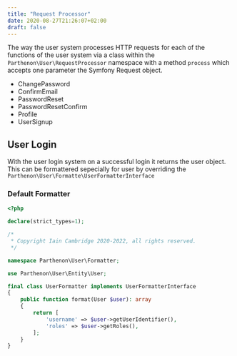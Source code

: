```yaml
---
title: "Request Processor"
date: 2020-08-27T21:26:07+02:00
draft: false
---
```

The way the user system processes HTTP requests for each of the functions of the user system via a class within the `Parthenon\User\RequestProcessor` namespace with a method `process` which accepts one parameter the Symfony Request object.

* ChangePassword
* ConfirmEmail
* PasswordReset
* PasswordResetConfirm
* Profile
* UserSignup

## User Login

With the user login system on a successful login it returns the user object. This can be formattered sepecially for user by overriding the `Parthenon\User\Formatte\UserFormatterInterface`

### Default Formatter

```php
<?php

declare(strict_types=1);

/*
 * Copyright Iain Cambridge 2020-2022, all rights reserved.
 */

namespace Parthenon\User\Formatter;

use Parthenon\User\Entity\User;

final class UserFormatter implements UserFormatterInterface
{
    public function format(User $user): array
    {
        return [
            'username' => $user->getUserIdentifier(),
            'roles' => $user->getRoles(),
        ];
    }
}
```
